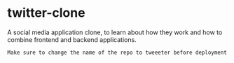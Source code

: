 # twitter-clone
A social media application clone, to learn about how they work and how to combine frontend and backend applications.




```
Make sure to change the name of the repo to tweeeter before deployment
```